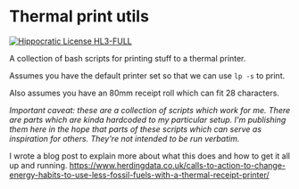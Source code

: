 # Thermal print utils

[![Hippocratic License HL3-FULL](https://img.shields.io/static/v1?label=Hippocratic%20License&message=HL3-FULL&labelColor=5e2751&color=bc8c3d)](https://firstdonoharm.dev/version/3/0/full.html)

A collection of bash scripts for printing stuff to a thermal printer.

Assumes you have the default printer set so that we can use `lp -s` to print.

Also assumes you have an 80mm receipt roll which can fit 28 characters.

_Important caveat: these are a collection of scripts which work for me.
There are parts which are kinda hardcoded to my particular setup.
I'm publishing them here in the hope that parts of these
scripts which can serve as inspiration for others.
They're not intended to be run verbatim._

I wrote a blog post to explain more about what this does and how to get it all up and running.
https://www.herdingdata.co.uk/calls-to-action-to-change-energy-habits-to-use-less-fossil-fuels-with-a-thermal-receipt-printer/

